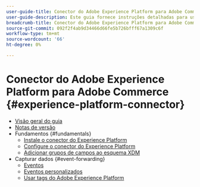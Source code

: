 ```yaml
---
user-guide-title: Conector do Adobe Experience Platform para Adobe Commerce
user-guide-description: Este guia fornece instruções detalhadas para usar o Adobe Experience Platform Connector para Adobe Commerce.
breadcrumb-title: Conector do Adobe Experience Platform para Adobe Commerce
source-git-commit: 092f2f4ab9d34466d66fe5b726bfff67a1309c6f
workflow-type: tm+mt
source-wordcount: '66'
ht-degree: 0%

---
```


# Conector do Adobe Experience Platform para Adobe Commerce {#experience-platform-connector}

- [Visão geral do guia](overview.md)
- [Notas de versão](release-notes.md)
- Fundamentos {#fundamentals}
   - [Instale o conector do Experience Platform](install.md)
   - [Configure o conector do Experience Platform](connect-data.md)
   - [Adicionar grupos de campos ao esquema XDM](update-xdm.md)
- Capturar dados {#event-forwarding}
   - [Eventos](events.md)
   - [Eventos personalizados](custom-events.md)
   - [Usar tags do Adobe Experience Platform](using-tags.md)

